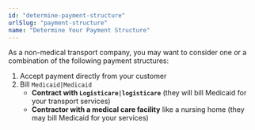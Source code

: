 ```yaml
---
id: "determine-payment-structure"
urlSlug: "payment-structure"
name: "Determine Your Payment Structure"
---
```


As a non-medical transport company, you may want to consider one or a combination of the following payment structures:

1. Accept payment directly from your customer
2. Bill `Medicaid|Medicaid`
   - **Contract with `Logisticare|logisticare`** (they will bill Medicaid for your transport services)
   - **Contractor with a medical care facility** like a nursing home (they may bill Medicaid for your services)
